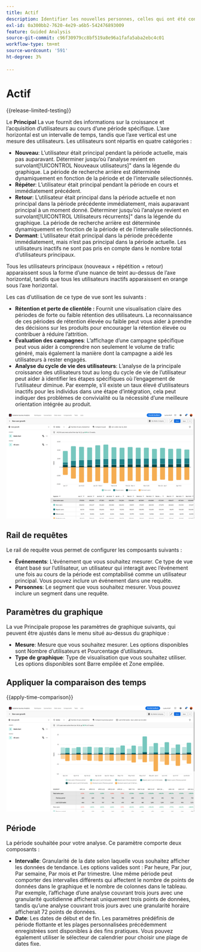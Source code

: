 ```yaml
---
title: Actif
description: Identifier les nouvelles personnes, celles qui ont été consrvées, celles qui reviennent ou celles qui sont inactives.
exl-id: 0a300bb2-7620-4e29-a6b5-542476893009
feature: Guided Analysis
source-git-commit: c96f30979cc8bf519a8e96a1fafa5aba2ebc4c01
workflow-type: tm+mt
source-wordcount: '591'
ht-degree: 3%

---
```


# Actif

{{release-limited-testing}}

Le **Principal** La vue fournit des informations sur la croissance et l’acquisition d’utilisateurs au cours d’une période spécifique. L’axe horizontal est un intervalle de temps, tandis que l’axe vertical est une mesure des utilisateurs. Les utilisateurs sont répartis en quatre catégories :

* **Nouveau**: L’utilisateur était principal pendant la période actuelle, mais pas auparavant. Déterminer jusqu’où l’analyse revient en survolant[!UICONTROL Nouveaux utilisateurs]&quot; dans la légende du graphique. La période de recherche arrière est déterminée dynamiquement en fonction de la période et de l’intervalle sélectionnés.
* **Répéter**: L’utilisateur était principal pendant la période en cours et immédiatement précédent.
* **Retour**: L’utilisateur était principal dans la période actuelle et non principal dans la période précédente immédiatement, mais auparavant principal à un moment donné. Déterminer jusqu’où l’analyse revient en survolant[!UICONTROL Utilisateurs récurrents]&quot; dans la légende du graphique. La période de recherche arrière est déterminée dynamiquement en fonction de la période et de l’intervalle sélectionnés.
* **Dormant**: L’utilisateur était principal dans la période précédente immédiatement, mais n’est pas principal dans la période actuelle. Les utilisateurs inactifs ne sont pas pris en compte dans le nombre total d’utilisateurs principaux.

Tous les utilisateurs principaux (nouveaux + répétition + retour) apparaissent sous la forme d’une nuance de teint au-dessus de l’axe horizontal, tandis que tous les utilisateurs inactifs apparaissent en orange sous l’axe horizontal.

Les cas d’utilisation de ce type de vue sont les suivants :

* **Rétention et perte de clientèle :** Fournit une visualisation claire des périodes de forte ou faible rétention des utilisateurs. La reconnaissance de ces périodes de rétention élevée ou faible peut vous aider à prendre des décisions sur les produits pour encourager la rétention élevée ou contribuer à réduire l’attrition.
* **Évaluation des campagnes**: L’affichage d’une campagne spécifique peut vous aider à comprendre non seulement le volume de trafic généré, mais également la manière dont la campagne a aidé les utilisateurs à rester engagés.
* **Analyse du cycle de vie des utilisateurs**: L’analyse de la principale croissance des utilisateurs tout au long du cycle de vie de l’utilisateur peut aider à identifier les étapes spécifiques où l’engagement de l’utilisateur diminue. Par exemple, s’il existe un taux élevé d’utilisateurs inactifs pour les individus dans une étape d’intégration, cela peut indiquer des problèmes de convivialité ou la nécessité d’une meilleure orientation intégrée au produit.

![Actif](../assets/active.png)

## Rail de requêtes

Le rail de requête vous permet de configurer les composants suivants :

* **Événements**: L’événement que vous souhaitez mesurer. Ce type de vue étant basé sur l’utilisateur, un utilisateur qui interagit avec l’événement une fois au cours de la période est comptabilisé comme un utilisateur principal. Vous pouvez inclure un événement dans une requête.
* **Personnes**: Le segment que vous souhaitez mesurer. Vous pouvez inclure un segment dans une requête.

## Paramètres du graphique

La vue Principale propose les paramètres de graphique suivants, qui peuvent être ajustés dans le menu situé au-dessus du graphique :

* **Mesure**: Mesure que vous souhaitez mesurer. Les options disponibles sont Nombre d’utilisateurs et Pourcentage d’utilisateurs.
* **Type de graphique**: Type de visualisation que vous souhaitez utiliser. Les options disponibles sont Barre empilée et Zone empilée.

## Appliquer la comparaison des temps

{{apply-time-comparison}}

![Principale comparaison du temps](../assets/active-compare.png)

## Période

La période souhaitée pour votre analyse. Ce paramètre comporte deux composants :

* **Intervalle**: Granularité de la date selon laquelle vous souhaitez afficher les données de tendance. Les options valides sont : Par heure, Par jour, Par semaine, Par mois et Par trimestre. Une même période peut comporter des intervalles différents qui affectent le nombre de points de données dans le graphique et le nombre de colonnes dans le tableau. Par exemple, l’affichage d’une analyse couvrant trois jours avec une granularité quotidienne afficherait uniquement trois points de données, tandis qu’une analyse couvrant trois jours avec une granularité horaire afficherait 72 points de données.
* **Date**: Les dates de début et de fin. Les paramètres prédéfinis de période flottante et les plages personnalisées précédemment enregistrées sont disponibles à des fins pratiques. Vous pouvez également utiliser le sélecteur de calendrier pour choisir une plage de dates fixe.
